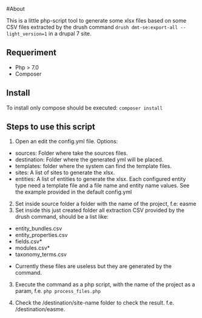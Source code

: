 #About

This is a little php-script tool to generate some xlsx files based on some CSV files extracted 
by the drush command `drush dmt-se:export-all --light_version=1` in a drupal 7 site.

## Requeriment
 - Php > 7.0
 - Composer

## Install
To install only compose should be executed:
`composer install`

## Steps to use this script
 1. Open an edit the config.yml file. Options:
   - sources: Folder where take the sources files.
   - destination: Folder where the generated yml will be placed.
   - templates: folder where the system can find the template files.
   - sites: A list of sites to generate the xlsx.
   - entities: A list of entities to generate the xlsx. Each configured entity type need a template file and 
   a file name and entity name values. See the example provided in the default config.yml 

 2. Set inside source folder a folder with the name of the project, f.e: easme
 2. Set inside this just created folder all extraction CSV provided by the drush command, should be a list like:
   - entity_bundles.csv
   - entity_properties.csv
   - fields.csv*
   - modules.csv*
   - taxonomy_terms.csv   
* Currently these files are useless but they are generated by the command.
  
 3. Execute the command as a php script, with the name of the project as a param, f.e.
    `php process_files.php` 

 4. Check the /destination/site-name folder to check the result. f.e. /destination/easme.